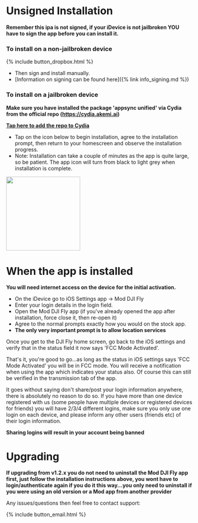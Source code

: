 # Unsigned Installation

**Remember this ipa is not signed, if your iDevice is not jailbroken YOU have to sign the app before you can install it.**

### To install on a non-jailbroken device
{% include button_dropbox.html %}
* Then sign and install manually.
* [Information on signing can be found here]({% link info_signing.md %})

### To install on a jailbroken device

**Make sure you have installed the package 'appsync unified' via Cydia from the official repo (https://cydia.akemi.ai)**

**[Tap here to add the repo to Cydia](cydia://url/https://cydia.saurik.com/api/share#?source=https://cydia.akemi.ai/)**

* Tap on the icon below to begin installation, agree to the installation prompt, then return to your homescreen and observe the installation progress.
* Note: Installation can take a couple of minutes as the app is quite large, so be patient. The app icon will turn from black to light grey when installation is complete.

<a href="itms-services://?action=download-manifest&amp;url=https://dl.dropboxusercontent.com/s/44yr0mizt4vhcgx/v1.4.0.plist"><img src="https://www3.djicdn.com/cms_uploads/download/app/icon/6/4bc58407c5cae24285672f8343882b39.png" height="200" class="center"></a>


# When the app is installed

**You will need internet access on the device for the initial activation.**

* On the iDevice go to iOS Settings app -> Mod DJI Fly
* Enter your login details in the login field.
* Open the Mod DJI Fly app (if you've already opened the app after installation, force close it, then re-open it)
* Agree to the normal prompts exactly how you would on the stock app.
* **The only very important prompt is to allow location services**

Once you get to the DJI Fly home screen, go back to the iOS settings and verify that in the status field it now says 'FCC Mode Activated'.

That's it, you're good to go...as long as the status in iOS settings says 'FCC Mode Activated' you will be in FCC mode. You will receive a notification when using the app which indicates your status also. Of course this can still be verified in the transmission tab of the app.

It goes without saying don't share/post your login information anywhere, there is absolutely no reason to do so.
If you have more than one device registered with us (some people have multiple devices or registered devices for friends) you will have 2/3/4 different logins, make sure you only use one login on each device, and please inform any other users (friends etc) of their login information.

**Sharing logins will result in your account being banned**

# Upgrading

**If upgrading from v1.2.x you do not need to uninstall the Mod DJI Fly app first, just follow the installation instructions above, you wont have to login/authenticate again if you do it this way...you only need to uninstall if you were using an old version or a Mod app from another provider**




Any issues/questions then feel free to contact support:

{% include button_email.html %}

